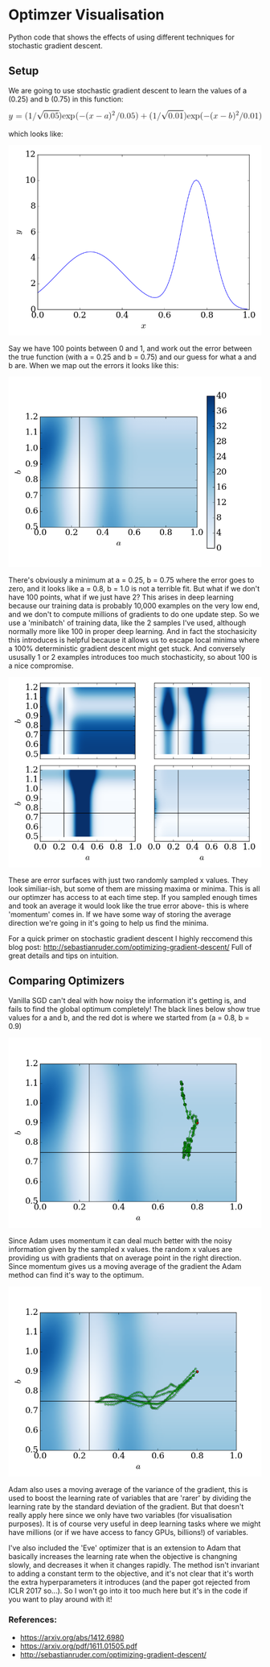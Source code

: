 # Optimzer Visualisation

Python code that shows the effects of using different techniques for stochastic gradient descent. 

## Setup

We are going to use stochastic gradient descent to learn the values of a (0.25) and b (0.75) in this function:

![Five Adam runs](https://github.com/AsaCooperStickland/Optimizer_Visualisers/blob/master/images/maineqn.gif)

which looks like: 

![Five Adam runs](https://github.com/AsaCooperStickland/Optimizer_Visualisers/blob/master/images/func.png)

Say we have 100 points between 0 and 1, and work out the error between the true function (with a = 0.25 and b = 0.75) and our guess for what a and b are.
When we map out the errors it looks like this:

![Five Adam runs](https://github.com/AsaCooperStickland/Optimizer_Visualisers/blob/master/images/true_error.png)

There's obviously a minimum at a = 0.25, b = 0.75 where the error goes to zero, and it looks like a = 0.8, b = 1.0 is not a terrible fit. But what if we don't 
have 100 points, what if we just have 2? This arises in deep learning because our training data is probably 10,000 examples on the very low end, and we don't 
to compute millions of gradients to do one update step. So we use a 'minibatch' of training data, like the 2 samples I've used, although normally more like 100
in proper deep learning. And in fact the stochasicity this introduces is helpful because it allows us to escape local minima where a 100% deterministic gradient
descent might get stuck. And conversely ususally 1 or 2 examples introduces too much stochasticity, so about 100 is a nice compromise. 

![Five Adam runs](https://github.com/AsaCooperStickland/Optimizer_Visualisers/blob/master/images/err_surf_2samples.png)

These are error surfaces with just two randomly sampled x values. They look similiar-ish, but some of them are missing maxima or minima. This is all our 
optimzer has access to at each time step. If you sampled enough times and took an average it would look like the true error above- this is where 'momentum' 
comes in. If we have some way of storing the average direction we're going in it's going to help us find the minima. 

For a quick primer on stochastic gradient descent I highly reccomend this blog post: http://sebastianruder.com/optimizing-gradient-descent/
Full of great details and tips on intuition. 


## Comparing Optimizers

Vanilla SGD can't deal with how noisy the information it's getting is, and fails to find the global optimum completely! The black lines below show true
values for a and b, and the red dot is where we started from (a = 0.8, b = 0.9)

![Five Adam runs](https://github.com/AsaCooperStickland/Optimizer_Visualisers/blob/master/images/sgd_5.png)

Since Adam uses momentum it can deal much better with the noisy information given by the sampled x values. the random x values are providing us with
gradients that on average point in the right direction. Since momentum gives us a moving average of the gradient the Adam method can find it's way
to the optimum. 

![Five Adam runs](https://github.com/AsaCooperStickland/Optimizer_Visualisers/blob/master/images/adam_5.png)

Adam also uses a moving average of the variance of the gradient, this is used to boost the learning rate of variables that are 'rarer' by dividing the learning
rate by the standard deviation of the gradient. But that doesn't really apply here since we only have two variables (for visualisation purposes). It is of course very useful in 
deep learning tasks where we might have millions (or if we have access to fancy GPUs, billions!) of variables. 

I've also included the 'Eve' optimizer that is an extension to Adam that basically increases the learning rate when the 
objective is changning slowly, and decreases it when it changes rapidly. The method isn't invariant to adding a constant 
term to the objective, and it's not clear that it's worth the extra hyperparameters it introduces (and the paper got rejected
from ICLR 2017 so...). So I won't go into it too much here but it's in the code if you want to play around with it!

### References:
* https://arxiv.org/abs/1412.6980
* https://arxiv.org/pdf/1611.01505.pdf
* http://sebastianruder.com/optimizing-gradient-descent/